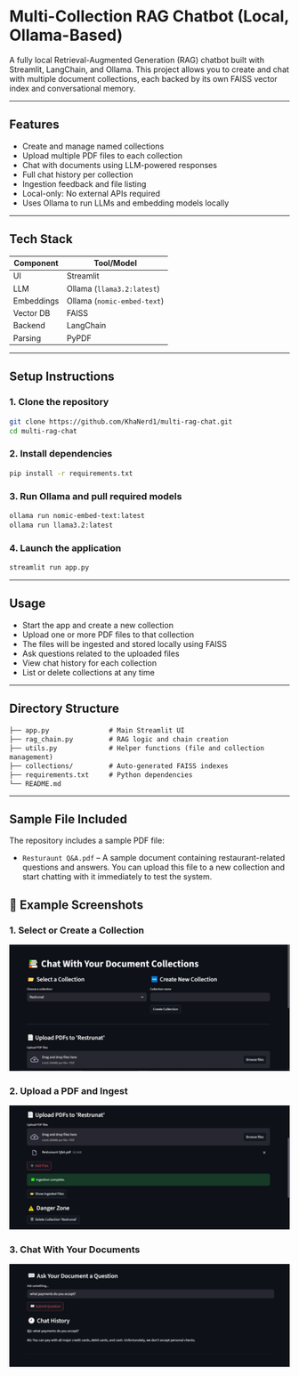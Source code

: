 # Multi-Collection RAG Chatbot (Local, Ollama-Based)

A fully local Retrieval-Augmented Generation (RAG) chatbot built with Streamlit, LangChain, and Ollama. This project allows you to create and chat with multiple document collections, each backed by its own FAISS vector index and conversational memory.

---

## Features

- Create and manage named collections
- Upload multiple PDF files to each collection
- Chat with documents using LLM-powered responses
- Full chat history per collection
- Ingestion feedback and file listing
- Local-only: No external APIs required
- Uses Ollama to run LLMs and embedding models locally

---

## Tech Stack

| Component   | Tool/Model                     |
|------------|--------------------------------|
| UI         | Streamlit                      |
| LLM        | Ollama (`llama3.2:latest`)     |
| Embeddings | Ollama (`nomic-embed-text`)    |
| Vector DB  | FAISS                          |
| Backend    | LangChain                      |
| Parsing    | PyPDF                          |

---

## Setup Instructions

### 1. Clone the repository
```bash
git clone https://github.com/KhaNerd1/multi-rag-chat.git
cd multi-rag-chat
```

### 2. Install dependencies
```bash
pip install -r requirements.txt
```

### 3. Run Ollama and pull required models
```bash
ollama run nomic-embed-text:latest
ollama run llama3.2:latest
```

### 4. Launch the application
```bash
streamlit run app.py
```

---

## Usage

- Start the app and create a new collection
- Upload one or more PDF files to that collection
- The files will be ingested and stored locally using FAISS
- Ask questions related to the uploaded files
- View chat history for each collection
- List or delete collections at any time

---

## Directory Structure

```
├── app.py               # Main Streamlit UI
├── rag_chain.py         # RAG logic and chain creation
├── utils.py             # Helper functions (file and collection management)
├── collections/         # Auto-generated FAISS indexes
├── requirements.txt     # Python dependencies
└── README.md
```

---

## Sample File Included

The repository includes a sample PDF file:

- `Resturaunt Q&A.pdf` – A sample document containing restaurant-related questions and answers. You can upload this file to a new collection and start chatting with it immediately to test the system.

## 📸 Example Screenshots

### 1. Select or Create a Collection
![Collection Select](images/collection-select.jpg)

### 2. Upload a PDF and Ingest
![Upload Ingestion](images/upload-ingestion.jpg)

### 3. Chat With Your Documents
![Chat History](images/chat-history.jpg)


